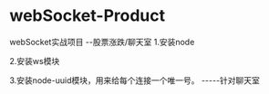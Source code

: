 # webSocket-Product
webSocket实战项目 --股票涨跌/聊天室
1.安装node

2.安装ws模块

3.安装node-uuid模块，用来给每个连接一个唯一号。 -----针对聊天室

